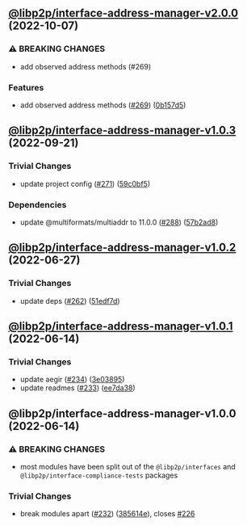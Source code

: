 ## [@libp2p/interface-address-manager-v2.0.0](https://github.com/libp2p/js-libp2p-interfaces/compare/@libp2p/interface-address-manager-v1.0.3...@libp2p/interface-address-manager-v2.0.0) (2022-10-07)


### ⚠ BREAKING CHANGES

* add observed address methods (#269)

### Features

* add observed address methods ([#269](https://github.com/libp2p/js-libp2p-interfaces/issues/269)) ([0b157d5](https://github.com/libp2p/js-libp2p-interfaces/commit/0b157d5666caaaaa8676265cab3e4b010872ee41))

## [@libp2p/interface-address-manager-v1.0.3](https://github.com/libp2p/js-libp2p-interfaces/compare/@libp2p/interface-address-manager-v1.0.2...@libp2p/interface-address-manager-v1.0.3) (2022-09-21)


### Trivial Changes

* update project config ([#271](https://github.com/libp2p/js-libp2p-interfaces/issues/271)) ([59c0bf5](https://github.com/libp2p/js-libp2p-interfaces/commit/59c0bf5e0b05496fca2e4902632b61bb41fad9e9))


### Dependencies

* update @multiformats/multiaddr to 11.0.0 ([#288](https://github.com/libp2p/js-libp2p-interfaces/issues/288)) ([57b2ad8](https://github.com/libp2p/js-libp2p-interfaces/commit/57b2ad88edfc7807311143791bc49270b1a81eaf))

## [@libp2p/interface-address-manager-v1.0.2](https://github.com/libp2p/js-libp2p-interfaces/compare/@libp2p/interface-address-manager-v1.0.1...@libp2p/interface-address-manager-v1.0.2) (2022-06-27)


### Trivial Changes

* update deps ([#262](https://github.com/libp2p/js-libp2p-interfaces/issues/262)) ([51edf7d](https://github.com/libp2p/js-libp2p-interfaces/commit/51edf7d9b3765a6f75c915b1483ea345d0133a41))

## [@libp2p/interface-address-manager-v1.0.1](https://github.com/libp2p/js-libp2p-interfaces/compare/@libp2p/interface-address-manager-v1.0.0...@libp2p/interface-address-manager-v1.0.1) (2022-06-14)


### Trivial Changes

* update aegir ([#234](https://github.com/libp2p/js-libp2p-interfaces/issues/234)) ([3e03895](https://github.com/libp2p/js-libp2p-interfaces/commit/3e038959ecab6cfa3585df9ee179c0af7a61eda5))
* update readmes ([#233](https://github.com/libp2p/js-libp2p-interfaces/issues/233)) ([ee7da38](https://github.com/libp2p/js-libp2p-interfaces/commit/ee7da38dccc08160d26c8436df8739ce7e0b340e))

## @libp2p/interface-address-manager-v1.0.0 (2022-06-14)


### ⚠ BREAKING CHANGES

* most modules have been split out of the `@libp2p/interfaces` and `@libp2p/interface-compliance-tests` packages

### Trivial Changes

* break modules apart ([#232](https://github.com/libp2p/js-libp2p-interfaces/issues/232)) ([385614e](https://github.com/libp2p/js-libp2p-interfaces/commit/385614e772329052ab17415c8bd421f65b01a61b)), closes [#226](https://github.com/libp2p/js-libp2p-interfaces/issues/226)

